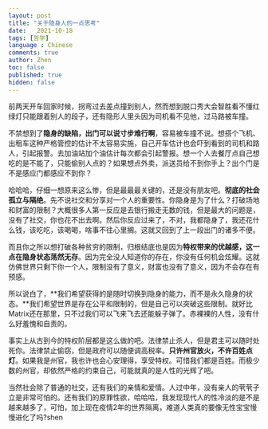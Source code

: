 ```yaml
---
layout: post
title: "关于隐身人的一点思考"
date:   2021-10-18
tags: [哲学]
language : Chinese
comments: true
author: Zhen
toc: false
published: true
hidden: false
---
```

前两天开车回家时候，拐弯过去差点撞到别人，然而想到脱口秀大会智胜看不懂红绿灯只能跟着别人的段子，还有隐形人里头因为司机看不见他，过马路被车撞。

不禁想到了**隐身的缺陷，出门可以说寸步难行啊**，容易被车撞不说。想搭个飞机、出租车这种严格管控的估计不太容易实施，自己开车估计也会吓到看到的司机和路人，引起报警。去加油站加个油估计每次都会引起警报。想一个人去餐厅点自己想吃的是不能了，只能偷别人点的？如果想点外卖，派送员给不到你手上？出个门是不是感应门都感应不到你？

哈哈哈，仔细一想原来这么惨，但是最最最关键的，还是没有朋友吧。**彻底的社会孤立与隔绝**。先不说社交和分享对一个人的重要性。你隐身是为了什么？打破场地和财富的限制？大概很多人第一反应是去银行搬走无数的钱，但是最大的问题是，没有了社交，你也花不出去啊。然后你反应过来了，不对，我都隐身了，我还花什么钱，该吃吃，该喝喝，啥事不往心里搁。这就又回到了上一段出门的诸多不便。

而且你之所以想打破各种贫穷的限制，归根结底也是因为**特权带来的优越感，这一点在隐身状态荡然无存**。因为完全没人知道你的存在，你没有任何机会炫耀。这就仿佛世界只剩下你一个人，限制没有了意义，财富也没有了意义，因为不会存在有预感。

所以说白了，**我们希望获得的是随时切换到隐身的能力，而不是永久隐身的状态。**我们希望世界是存在公平和限制的，但是自己可以突破这些限制。就好比Matrix还在那里，只不过我们可以飞来飞去还能躲子弹了。赤裸裸的人性，没有什么好羞愧和自责的。

事实上从古到今的特权阶层都是这么做的吧。法律禁止杀人，但是君主可以随时处死你。法律禁止偷窃，但是政府可以随便调高税率。**只许州官放火，不许百姓点灯**。如果我是州官，我也许也会心安理得，享受特权。可惜我们都是百姓。而极少数的州官，却依然严格的约束自己，可能就真的是人性的光辉了吧。

当然社会除了普通的社交，还有我们的亲情和爱情。人过中年，没有亲人的茕茕孑立是非常可怕的。还有我们的原罪性欲，哈哈哈，我发现现代人的性冷淡的是不是越来越多了，可怕，加上现在疫情2年的世界隔离，难道人类真的要像无性宝宝慢慢进化了吗?shen
<!--stackedit_data:
eyJoaXN0b3J5IjpbLTExNDUyMjc4OV19
-->